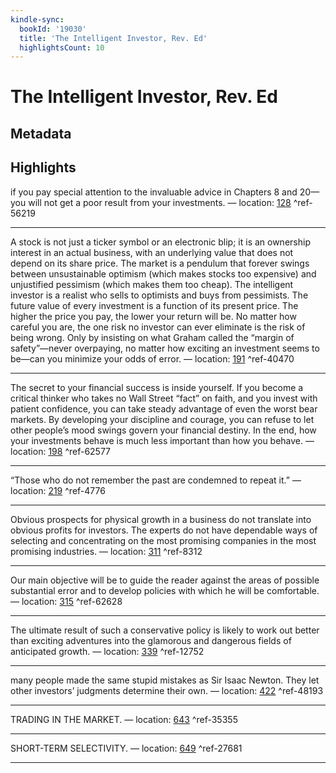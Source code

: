 ```yaml
---
kindle-sync:
  bookId: '19030'
  title: 'The Intelligent Investor, Rev. Ed'
  highlightsCount: 10
---
```

# The Intelligent Investor, Rev. Ed
## Metadata


## Highlights
if you pay special attention to the invaluable advice in Chapters 8 and 20—you will not get a poor result from your investments. — location: [128]() ^ref-56219

---
A stock is not just a ticker symbol or an electronic blip; it is an ownership interest in an actual business, with an underlying value that does not depend on its share price. The market is a pendulum that forever swings between unsustainable optimism (which makes stocks too expensive) and unjustified pessimism (which makes them too cheap). The intelligent investor is a realist who sells to optimists and buys from pessimists. The future value of every investment is a function of its present price. The higher the price you pay, the lower your return will be. No matter how careful you are, the one risk no investor can ever eliminate is the risk of being wrong. Only by insisting on what Graham called the “margin of safety”—never overpaying, no matter how exciting an investment seems to be—can you minimize your odds of error. — location: [191]() ^ref-40470

---
The secret to your financial success is inside yourself. If you become a critical thinker who takes no Wall Street “fact” on faith, and you invest with patient confidence, you can take steady advantage of even the worst bear markets. By developing your discipline and courage, you can refuse to let other people’s mood swings govern your financial destiny. In the end, how your investments behave is much less important than how you behave. — location: [198]() ^ref-62577

---
“Those who do not remember the past are condemned to repeat it.” — location: [219]() ^ref-4776

---
Obvious prospects for physical growth in a business do not translate into obvious profits for investors. The experts do not have dependable ways of selecting and concentrating on the most promising companies in the most promising industries. — location: [311]() ^ref-8312

---
Our main objective will be to guide the reader against the areas of possible substantial error and to develop policies with which he will be comfortable. — location: [315]() ^ref-62628

---
The ultimate result of such a conservative policy is likely to work out better than exciting adventures into the glamorous and dangerous fields of anticipated growth. — location: [339]() ^ref-12752

---
many people made the same stupid mistakes as Sir Isaac Newton. They let other investors’ judgments determine their own. — location: [422]() ^ref-48193

---
TRADING IN THE MARKET. — location: [643]() ^ref-35355

---
SHORT-TERM SELECTIVITY. — location: [649]() ^ref-27681

---
